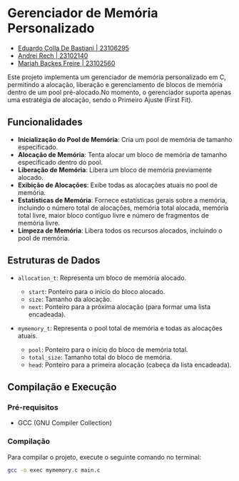 # Gerenciador de Memória Personalizado

- [Eduardo Colla De Bastiani | 23106295](https://github.com/eduardo-de-bastiani)
- [Andrei Rech | 23102140](https://github.com/AndreiRech)  
- [Mariah Backes Freire | 23102560](https://github.com/mariahbf)

Este projeto implementa um gerenciador de memória personalizado em C, permitindo a alocação, liberação e gerenciamento de blocos de memória dentro de um pool pré-alocado.No momento, o gerenciador suporta apenas uma estratégia de alocação, sendo o Primeiro Ajuste (First Fit).

## Funcionalidades

- **Inicialização do Pool de Memória**: Cria um pool de memória de tamanho especificado.
- **Alocação de Memória**: Tenta alocar um bloco de memória de tamanho especificado dentro do pool.
- **Liberação de Memória**: Libera um bloco de memória previamente alocado.
- **Exibição de Alocações**: Exibe todas as alocações atuais no pool de memória.
- **Estatísticas de Memória**: Fornece estatísticas gerais sobre a memória, incluindo o número total de alocações, memória total alocada, memória total livre, maior bloco contíguo livre e número de fragmentos de memória livre.
- **Limpeza de Memória**: Libera todos os recursos alocados, incluindo o pool de memória.

## Estruturas de Dados

- `allocation_t`: Representa um bloco de memória alocado.
  - `start`: Ponteiro para o início do bloco alocado.
  - `size`: Tamanho da alocação.
  - `next`: Ponteiro para a próxima alocação (para formar uma lista encadeada).

- `mymemory_t`: Representa o pool total de memória e todas as alocações atuais.
  - `pool`: Ponteiro para o início do bloco de memória total.
  - `total_size`: Tamanho total do bloco de memória.
  - `head`: Ponteiro para a primeira alocação (cabeça da lista encadeada).

## Compilação e Execução

### Pré-requisitos

- GCC (GNU Compiler Collection)

### Compilação

Para compilar o projeto, execute o seguinte comando no terminal:

```sh
gcc -o exec mymemory.c main.c